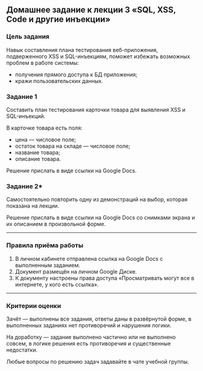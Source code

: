 ## Домашнее задание к лекции 3 «SQL, XSS, Code и другие инъекции»

### Цель задания

Навык составления плана тестирования веб-приложения, подверженного XSS и SQL-инъекциям, поможет избежать возможных проблем в работе системы:
- получения прямого доступа к БД приложения;
- кражи пользовательских данных.


### Задание 1

Составить план тестирования карточки товара для выявления XSS и SQL-инъекций.

В карточке товара есть поля:

- цена — числовое поле;
- остаток товара на складе — числовое поле;
- название товара;
- описание товара.

Решение прислать в виде ссылки на Google Docs.

### Задание 2* 

Самостоятельно повторить одну из демонстраций на выбор, которая показана на лекции.

Решение прислать в виде ссылки на Google Docs со снимками экрана и их описанием в произвольной форме.

------

### Правила приёма работы

1. В личном кабинете отправлена ссылка на Google Docs с выполненным заданием.
2. Документ размещён на личном Google Диске.
3. К документу настроены права доступа «Просматривать могут все в интернете, у кого есть ссылка».

------

### Критерии оценки

Зачёт — выполнены все задания, ответы даны в развёрнутой форме, в выполненных заданиях нет противоречий и нарушения логики.

На доработку — задание выполнено частично или не выполнено совсем, в логике решения есть противоречия и существенные недостатки.

Любые вопросы по решению задач задавайте в чате учебной группы.
